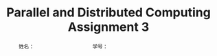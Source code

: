 <h1><center>Parallel and Distributed Computing Assignment 3<center/></h1>



          姓名：					学号：

